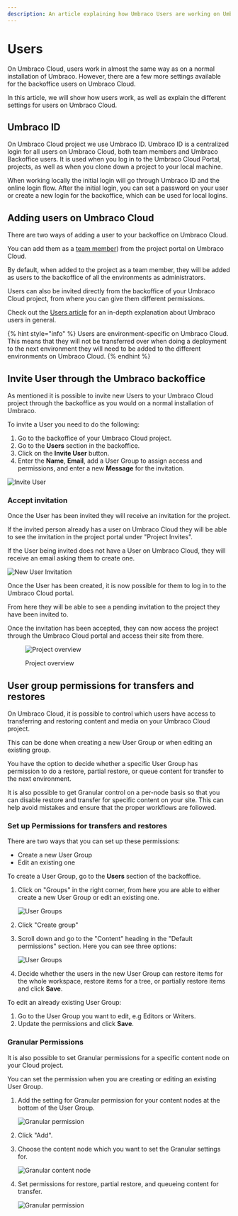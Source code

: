 ```yaml
---
description: An article explaining how Umbraco Users are working on Umbraco Cloud.
---
```


# Users

On Umbraco Cloud, users work in almost the same way as on a normal installation of Umbraco. However, there are a few more settings available for the backoffice users on Umbraco Cloud.

In this article, we will show how users work, as well as explain the different settings for users on Umbraco Cloud.

## Umbraco ID

On Umbraco Cloud project we use Umbraco ID. Umbraco ID is a centralized login for all users on Umbraco Cloud, both team members and Umbraco Backoffice users. It is used when you log in to the Umbraco Cloud Portal, projects, as well as when you clone down a project to your local machine.

When working locally the initial login will go through Umbraco ID and the online login flow. After the initial login, you can set a password on your user or create a new login for the backoffice, which can be used for local logins.

## Adding users on Umbraco Cloud

There are two ways of adding a user to your backoffice on Umbraco Cloud.

You can add them as a [team member](../the-umbraco-cloud-portal/team-members.md)) from the project portal on Umbraco Cloud.

By default, when added to the project as a team member, they will be added as users to the backoffice of all the environments as administrators.

Users can also be invited directly from the backoffice of your Umbraco Cloud project, from where you can give them different permissions.

Check out the [Users article](https://docs.umbraco.com/umbraco-cms/fundamentals/data/users) for an in-depth explanation about Umbraco users in general.

{% hint style="info" %}
Users are environment-specific on Umbraco Cloud. This means that they will not be transferred over when doing a deployment to the next environment they will need to be added to the different environments on Umbraco Cloud.
{% endhint %}

## Invite User through the Umbraco backoffice

As mentioned it is possible to invite new Users to your Umbraco Cloud project through the backoffice as you would on a normal installation of Umbraco.

To invite a User you need to do the following:

1. Go to the backoffice of your Umbraco Cloud project.
2. Go to the **Users** section in the backoffice.
3. Click on the **Invite User** button.
4. Enter the **Name**, **Email**, add a User Group to assign access and permissions, and enter a new **Message** for the invitation.

![Invite User](../../set-up/images/invite_user.png)

### Accept invitation

Once the User has been invited they will receive an invitation for the project.

If the invited person already has a user on Umbraco Cloud they will be able to see the invitation in the project portal under "Project Invites".

If the User being invited does not have a User on Umbraco Cloud, they will receive an email asking them to create one.

![New User Invitation](../../set-up/images/New_user.png)

Once the User has been created, it is now possible for them to log in to the Umbraco Cloud portal.

From here they will be able to see a pending invitation to the project they have been invited to.

Once the invitation has been accepted, they can now access the project through the Umbraco Cloud portal and access their site from there.

<figure><img src="../../.gitbook/assets/image (33).png" alt="Project overview"><figcaption><p>Project overview</p></figcaption></figure>

## User group permissions for transfers and restores

On Umbraco Cloud, it is possible to control which users have access to transferring and restoring content and media on your Umbraco Cloud project.

This can be done when creating a new User Group or when editing an existing group.

You have the option to decide whether a specific User Group has permission to do a restore, partial restore, or queue content for transfer to the next environment.

It is also possible to get Granular control on a per-node basis so that you can disable restore and transfer for specific content on your site. This can help avoid mistakes and ensure that the proper workflows are followed.

### Set up Permissions for transfers and restores

There are two ways that you can set up these permissions:

* Create a new User Group
* Edit an existing one

To create a User Group, go to the **Users** section of the backoffice.

1.  Click on "Groups" in the right corner, from here you are able to either create a new User Group or edit an existing one.

    ![User Groups](../../set-up/images/Users.png)
2. Click "Create group"
3.  Scroll down and go to the "Content" heading in the "Default permissions" section. Here you can see three options:

    ![User Groups](../../set-up/images/default_permisions-v10.png)
4. Decide whether the users in the new User Group can restore items for the whole workspace, restore items for a tree, or partially restore items and click **Save**.

To edit an already existing User Group:

1. Go to the User Group you want to edit, e.g Editors or Writers.
2. Update the permissions and click **Save**.

### Granular Permissions

It is also possible to set Granular permissions for a specific content node on your Cloud project.

You can set the permission when you are creating or editing an existing User Group.

1.  Add the setting for Granular permission for your content nodes at the bottom of the User Group.

    ![Granular permission](../../set-up/images/Granular.png)
2. Click "Add".
3.  Choose the content node which you want to set the Granular settings for.

    ![Granular content node](../../set-up/images/Granular_node.png)
4.  Set permissions for restore, partial restore, and queueing content for transfer.

    ![Granular permission](../../set-up/images/Granular_permission-v10.png)
